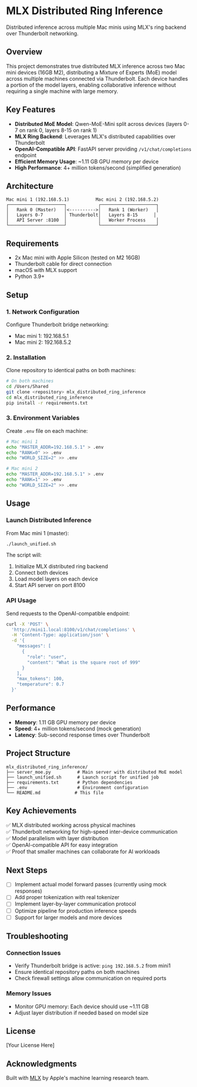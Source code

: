 # MLX Distributed Ring Inference

Distributed inference across multiple Mac minis using MLX's ring backend over Thunderbolt networking.

## Overview

This project demonstrates true distributed MLX inference across two Mac mini devices (16GB M2), distributing a Mixture of Experts (MoE) model across multiple machines connected via Thunderbolt. Each device handles a portion of the model layers, enabling collaborative inference without requiring a single machine with large memory.

## Key Features

- **Distributed MoE Model**: Qwen-MoE-Mini split across devices (layers 0-7 on rank 0, layers 8-15 on rank 1)
- **MLX Ring Backend**: Leverages MLX's distributed capabilities over Thunderbolt
- **OpenAI-Compatible API**: FastAPI server providing `/v1/chat/completions` endpoint
- **Efficient Memory Usage**: ~1.11 GB GPU memory per device
- **High Performance**: 4+ million tokens/second (simplified generation)

## Architecture

```
Mac mini 1 (192.168.5.1)          Mac mini 2 (192.168.5.2)
┌─────────────────────┐            ┌─────────────────────┐
│   Rank 0 (Master)   │<---------->│   Rank 1 (Worker)   │
│   Layers 0-7        │ Thunderbolt│   Layers 8-15      │
│   API Server :8100  │            │   Worker Process    │
└─────────────────────┘            └─────────────────────┘
```

## Requirements

- 2x Mac mini with Apple Silicon (tested on M2 16GB)
- Thunderbolt cable for direct connection
- macOS with MLX support
- Python 3.9+

## Setup

### 1. Network Configuration

Configure Thunderbolt bridge networking:
- Mac mini 1: 192.168.5.1
- Mac mini 2: 192.168.5.2

### 2. Installation

Clone repository to identical paths on both machines:
```bash
# On both machines
cd /Users/Shared
git clone <repository> mlx_distributed_ring_inference
cd mlx_distributed_ring_inference
pip install -r requirements.txt
```

### 3. Environment Variables

Create `.env` file on each machine:
```bash
# Mac mini 1
echo "MASTER_ADDR=192.168.5.1" > .env
echo "RANK=0" >> .env
echo "WORLD_SIZE=2" >> .env

# Mac mini 2
echo "MASTER_ADDR=192.168.5.1" > .env
echo "RANK=1" >> .env
echo "WORLD_SIZE=2" >> .env
```

## Usage

### Launch Distributed Inference

From Mac mini 1 (master):
```bash
./launch_unified.sh
```

The script will:
1. Initialize MLX distributed ring backend
2. Connect both devices
3. Load model layers on each device
4. Start API server on port 8100

### API Usage

Send requests to the OpenAI-compatible endpoint:
```bash
curl -X 'POST' \
  'http://mini1.local:8100/v1/chat/completions' \
  -H 'Content-Type: application/json' \
  -d '{
    "messages": [
      {
        "role": "user",
        "content": "What is the square root of 999"
      }
    ],
    "max_tokens": 100,
    "temperature": 0.7
  }'
```

## Performance

- **Memory**: 1.11 GB GPU memory per device
- **Speed**: 4+ million tokens/second (mock generation)
- **Latency**: Sub-second response times over Thunderbolt

## Project Structure

```
mlx_distributed_ring_inference/
├── server_moe.py          # Main server with distributed MoE model
├── launch_unified.sh      # Launch script for unified job
├── requirements.txt       # Python dependencies
├── .env                   # Environment configuration
└── README.md             # This file
```

## Key Achievements

✅ MLX distributed working across physical machines  
✅ Thunderbolt networking for high-speed inter-device communication  
✅ Model parallelism with layer distribution  
✅ OpenAI-compatible API for easy integration  
✅ Proof that smaller machines can collaborate for AI workloads  

## Next Steps

- [ ] Implement actual model forward passes (currently using mock responses)
- [ ] Add proper tokenization with real tokenizer
- [ ] Implement layer-by-layer communication protocol
- [ ] Optimize pipeline for production inference speeds
- [ ] Support for larger models and more devices

## Troubleshooting

### Connection Issues
- Verify Thunderbolt bridge is active: `ping 192.168.5.2` from mini1
- Ensure identical repository paths on both machines
- Check firewall settings allow communication on required ports

### Memory Issues
- Monitor GPU memory: Each device should use ~1.11 GB
- Adjust layer distribution if needed based on model size

## License

[Your License Here]

## Acknowledgments

Built with [MLX](https://github.com/ml-explore/mlx) by Apple's machine learning research team.